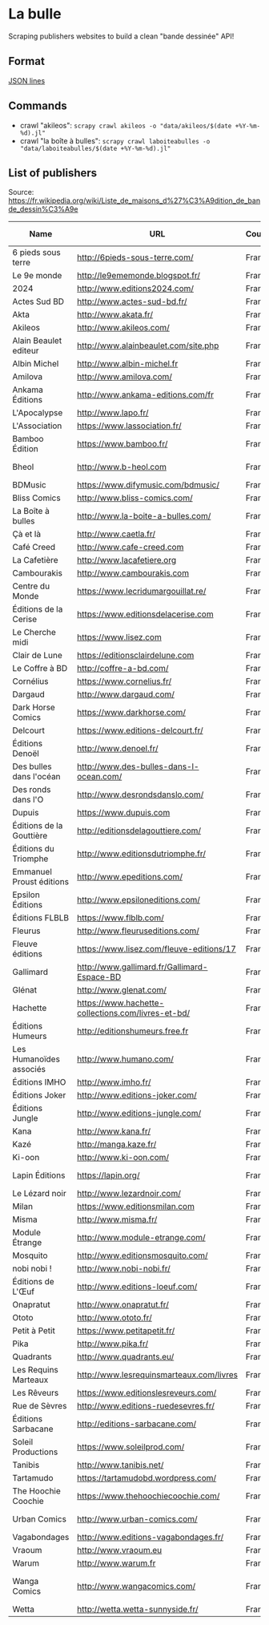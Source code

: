 # La bulle

Scraping publishers websites to build a clean "bande dessinée" API!


## Format

[JSON lines](http://jsonlines.org/)


## Commands

* crawl "akileos": `scrapy crawl akileos -o "data/akileos/$(date +%Y-%m-%d).jl"`
* crawl "la boîte à bulles": `scrapy crawl laboiteabulles -o "data/laboiteabulles/$(date +%Y-%m-%d).jl"`


## List of publishers

Source: https://fr.wikipedia.org/wiki/Liste_de_maisons_d%27%C3%A9dition_de_bande_dessin%C3%A9e

| Name                       | URL                                                  | Country    | Status   | Notes & status              |
| -------------------------- | ---------------------------------------------------- | ---------- | -------- | --------------------------- |
| 6 pieds sous terre         | http://6pieds-sous-terre.com/                        | France     |          |                             |
| Le 9e monde                | http://le9ememonde.blogspot.fr/                      | France     |          |                             |
| 2024                       | http://www.editions2024.com/                         | France     |          |                             |
| Actes Sud BD               | http://www.actes-sud-bd.fr/                          | France     |          |                             |
| Akta                       | http://www.akata.fr/                                 | France     |          |                             |
| Akileos                    | http://www.akileos.com/                              | France     | ✔        |                             |
| Alain Beaulet editeur      | http://www.alainbeaulet.com/site.php                 | France     |          |                             |
| Albin Michel               | http://www.albin-michel.fr                           | France     |          | ?                           |
| Amilova                    | http://www.amilova.com/                              | France     |          |                             |
| Ankama Éditions            | http://www.ankama-editions.com/fr                    | France     |          |                             |
| L'Apocalypse               | http://www.lapo.fr/                                  | France     |          |                             |
| L'Association              | https://www.lassociation.fr/                         | France     |          |                             |
| Bamboo Édition             | https://www.bamboo.fr/                               | France     |          |                             |
| Bheol                      | http://www.b-heol.com                                | France     |          | Ouvrages en breton          |
| BDMusic                    | https://www.difymusic.com/bdmusic/                   | France     |          |                             |
| Bliss Comics               | http://www.bliss-comics.com/                         | France     |          |                             |
| La Boîte à bulles          | http://www.la-boite-a-bulles.com/                    | France     | ✔        |                             |
| Çà et là                   | http://www.caetla.fr/                                | France     |          |                             |
| Café Creed                 | http://www.cafe-creed.com                            | France     |          |                             |
| La Cafetière               | http://www.lacafetiere.org                           | France     |          |                             |
| Cambourakis                | http://www.cambourakis.com                           | France     |          |                             |
| Centre du Monde            | https://www.lecridumargouillat.re/                   | France     |          | La Réunion                  |
| Éditions de la Cerise      | https://www.editionsdelacerise.com                   | France     |          |                             |
| Le Cherche midi            | https://www.lisez.com                                | France     |          |                             |
| Clair de Lune              | https://editionsclairdelune.com                      | France     |          |                             |
| Le Coffre à BD             | http://coffre-a-bd.com/                              | France     |          |                             |
| Cornélius                  | https://www.cornelius.fr/                            | France     |          | Site flash                  |
| Dargaud                    | http://www.dargaud.com/                              | France     |          |                             |
| Dark Horse Comics          | https://www.darkhorse.com/                           | France     |          |                             |
| Delcourt                   | https://www.editions-delcourt.fr/                    | France     |          |                             |
| Éditions Denoël            | http://www.denoel.fr/                                | France     |          | Romans grpahiques           |
| Des bulles dans l'océan    | http://www.des-bulles-dans-l-ocean.com/              | France     |          | La Réunion                  |
| Des ronds dans l'O         | http://www.desrondsdanslo.com/                       | France     |          |                             |
| Dupuis                     | https://www.dupuis.com                               | France     |          |                             |
| Éditions de la Gouttière   | http://editionsdelagouttiere.com/                    | France     |          |                             |
| Éditions du Triomphe       | http://www.editionsdutriomphe.fr/                    | France     |          |                             |
| Emmanuel Proust éditions   | http://www.epeditions.com/                           | France     |          |                             |
| Epsilon Éditions           | http://www.epsiloneditions.com/                      | France     |          |                             |
| Éditions FLBLB             | https://www.flblb.com/                               | France     |          |                             |
| Fleurus                    | http://www.fleuruseditions.com/                      | France     |          |                             |
| Fleuve éditions            | https://www.lisez.com/fleuve-editions/17             | France     |          |                             |
| Gallimard                  | http://www.gallimard.fr/Gallimard-Espace-BD          | France     |          |                             |
| Glénat                     | http://www.glenat.com/                               | France     |          |                             |
| Hachette                   | https://www.hachette-collections.com/livres-et-bd/   | France     |          |                             |
| Éditions Humeurs           | http://editionshumeurs.free.fr                       | France     |          |                             |
| Les Humanoïdes associés    | http://www.humano.com/                               | France     |          |                             |
| Éditions IMHO              | http://www.imho.fr/                                  | France     |          |                             |
| Éditions Joker             | http://www.editions-joker.com/                       | France     |          |                             |
| Éditions Jungle            | http://www.editions-jungle.com/                      | France     |          |                             |
| Kana                       | http://www.kana.fr/                                  | France     |          |                             |
| Kazé                       | http://manga.kaze.fr/                                | France     |          |                             |
| Ki-oon                     | http://www.ki-oon.com/                               | France     |          |                             |
| Lapin Éditions             | https://lapin.org/                                   | France     |          | web éditions                |
| Le Lézard noir             | http://www.lezardnoir.com/                           | France     |          |                             |
| Milan                      | https://www.editionsmilan.com                        | France     |          |                             |
| Misma                      | http://www.misma.fr/                                 | France     |          |                             |
| Module Étrange             | http://www.module-etrange.com/                       | France     |          |                             |
| Mosquito                   | http://www.editionsmosquito.com/                     | France     |          |                             |
| nobi nobi !                | http://www.nobi-nobi.fr/                             | France     |          |                             |
| Éditions de L'Œuf          | http://www.editions-loeuf.com/                       | France     |          |                             |
| Onapratut                  | http://www.onapratut.fr/                             | France     |          |                             |
| Ototo                      | http://www.ototo.fr/                                 | France     |          |                             |
| Petit à Petit              | https://www.petitapetit.fr/                          | France     |          |                             |
| Pika                       | http://www.pika.fr/                                  | France     |          |                             |
| Quadrants                  | http://www.quadrants.eu/                             | France     |          |                             |
| Les Requins Marteaux       | http://www.lesrequinsmarteaux.com/livres             | France     |          |                             |
| Les Rêveurs                | https://www.editionslesreveurs.com/                  | France     |          |                             |
| Rue de Sèvres              | http://www.editions-ruedesevres.fr/                  | France     |          |                             |
| Éditions Sarbacane         | http://editions-sarbacane.com/                       | France     |          |                             |
| Soleil Productions         | https://www.soleilprod.com/                          | France     |          |                             |
| Tanibis                    | http://www.tanibis.net/                              | France     |          |                             |
| Tartamudo                  | https://tartamudobd.wordpress.com/                   | France     |          |                             |
| The Hoochie Coochie        | https://www.thehoochiecoochie.com/                   | France     |          |                             |
| Urban Comics               | http://www.urban-comics.com/                         | France     |          | Filiale de Dargaud          |
| Vagabondages               | http://www.editions-vagabondages.fr/                 | France     |          |                             |
| Vraoum                     | http://www.vraoum.eu                                 | France     |          |                             |
| Warum                      | http://www.warum.fr                                  | France     |          |                             |
| Wanga Comics               | http://www.wangacomics.com/                          | France     |          | Du comics made in France!   |
| Wetta                      | http://wetta.wetta-sunnyside.fr/                     | France     |          |                             |
